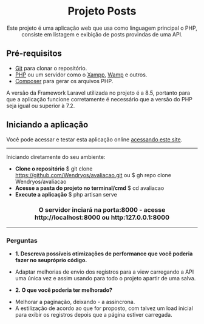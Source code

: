 # <h1 align="center"> Projeto Posts </h1>

<p align="center"> 
   Este projeto é uma aplicação web que usa como linguagem principal o PHP, consiste em listagem e exibição de posts provindas de uma API.
</p>



## Pré-requisitos
* [Git](https://git-scm.com) para clonar o repositório.
* [PHP](https://www.php.net/) ou um servidor como o [Xampp](https://www.apachefriends.org/pt_br/index.html), [Wamp](https://www.wampserver.com/en/) e outros.
* [Composer](https://getcomposer.org/) para gerar os arquivos PHP.

A versão da Framework Laravel utilizada no projeto é a 8.5, portanto para que a aplicação funcione corretamente é necessário que a versão do PHP seja igual ou superior à 7.2.

## Iniciando a aplicação

Você pode acessar e testar esta aplicação online [acessando este site](http://avaliacao.zalliant.com.br).  

---
Iniciando diretamente do seu ambiente:

* **Clone o repositório**
$ git clone https://github.com/Wendryos/avaliacao.git ou $ gh repo clone Wendryos/avaliacao
* **Acesse a pasta do projeto no terminal/cmd**
$ cd avaliacao
* **Execute a aplicação**
$ php artisan serve
<h3 align="center"> 
O servidor inciará na porta:8000 - acesse http://localhost:8000 ou http:127.0.0.1:8000 </h3>




---
### Perguntas
* **1. Descreva possíveis otimizações de performance que você poderia fazer no seupróprio código.**
- Adaptar melhorias de envio dos registros para a view carregando a API uma única vez e assim usando para todo o projeto apartir de uma salva. 

* **2. O que você poderia ter melhorado?**
- Melhorar a paginação, deixando - a assincrona.
- A estilização de acordo ao que for proposto, com talvez um load inicial para exibir os registros depois que a página estiver carregada.
